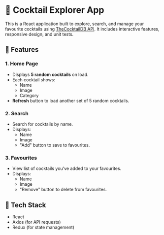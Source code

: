 # 🍹 Cocktail Explorer App

This is a React application built to explore, search, and manage your favourite cocktails using [TheCocktailDB API](https://www.thecocktaildb.com/). It includes interactive features, responsive design, and unit tests.

## 🚀 Features

### 1. Home Page
- Displays **5 random cocktails** on load.
- Each cocktail shows:
  - Name
  - Image
  - Category
- **Refresh** button to load another set of 5 random cocktails.

### 2. Search
- Search for cocktails by name.
- Displays:
  - Name
  - Image
  - "Add" button to save to favourites.

### 3. Favourites
- View list of cocktails you've added to your favourites.
- Displays:
  - Name
  - Image
  - "Remove" button to delete from favourites.

## 🧪 Tech Stack

- React 
- Axios (for API requests)
- Redux (for state management)
